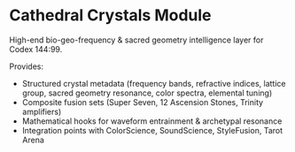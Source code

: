 # Cathedral Crystals Module

High-end bio-geo-frequency & sacred geometry intelligence layer for Codex 144:99.

Provides:
- Structured crystal metadata (frequency bands, refractive indices, lattice group, sacred geometry resonance, color spectra, elemental tuning)
- Composite fusion sets (Super Seven, 12 Ascension Stones, Trinity amplifiers)
- Mathematical hooks for waveform entrainment & archetypal resonance
- Integration points with ColorScience, SoundScience, StyleFusion, Tarot Arena

